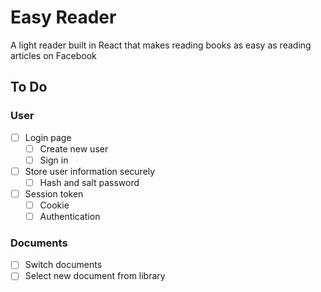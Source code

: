 # Easy Reader

A light reader built in React that makes reading books as easy as reading articles on Facebook

## To Do

### User
- [ ] Login page
    - [ ] Create new user
    - [ ] Sign in
- [ ] Store user information securely
    - [ ] Hash and salt password
- [ ] Session token
    - [ ] Cookie
    - [ ] Authentication

### Documents
- [ ] Switch documents
- [ ] Select new document from library